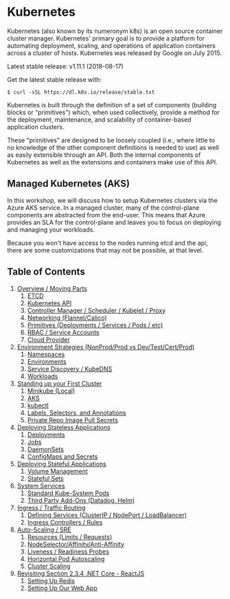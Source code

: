 # Kubernetes

Kubernetes (also known by its numeronym k8s) is an open source container cluster manager. Kubernetes' primary goal is to provide a platform for automating deployment, scaling, and operations of application containers across a cluster of hosts. Kubernetes was released by Google on July 2015.

Latest stable release: v1.11.1 (2018-08-17)

Get the latest stable release with:
```
$ curl -sSL https://dl.k8s.io/release/stable.txt
```

Kubernetes is built through the definition of a set of components (building blocks or "primitives") which, when used collectively, provide a method for the deployment, maintenance, and scalability of container-based application clusters.

These "primitives" are designed to be loosely coupled (i.e., where little to no knowledge of the other component definitions is needed to use) as well as easily extensible through an API. Both the internal components of Kubernetes as well as the extensions and containers make use of this API.

## Managed Kubernetes (AKS)

In this workshop, we will discuss how to setup Kubernetes clusters via the Azure AKS service. In a managed cluster, many of the control-plane components are abstracted from the end-user. This means that Azure provides an SLA for the control-plane and leaves you to focus on deploying and managing your workloads.

Because you won't have access to the nodes running etcd and the api, there are some customizations that may not be possible, at that level. 

## Table of Contents

1. [Overview / Moving Parts](01_overview)
   1. [ETCD](01_overview/01_etcd.md)
   2. [Kubernetes API](01_overview/02_kubernetes_api.md)
   3. [Controller Manager / Scheduler / Kubelet / Proxy](01_overview/03_controller_manager-scheduler-kubelet-proxy.md)
   4. [Networking (Flannel/Calico)](01_overview/04_networking.md)
   5. [Primitives (Deployments / Services / Pods / etc)](01_overview/05_k8s_primitives.md)
   6. [RBAC / Service Accounts](01_overview/06_rbac.md)
   7. [Cloud Provider](01_overview/07_cloud_provider.md)
2. [Environment Strategies (NonProd/Prod vs Dev/Test/Cert/Prod)](02_environment_strategies)
   1. [Namespaces](02_environment_strategies/01_namespaces.md)
   2. [Environments](02_environment_strategies/02_environments.md)
   3. [Service Discovery / KubeDNS](02_environment_strategies/03_service_discovery.md)
   4. [Workloads](02_environment_strategies/04_workloads.md)
3. [Standing up your First Cluster](03_standing_up_your_first_cluster)
   1. [Minikube (Local)](03_standing_up_your_first_cluster/01_minikube.md)
   2. [AKS](03_standing_up_your_first_cluster/02_aks.md)
   3. [kubectl](03_standing_up_your_first_cluster/03_kubectl.md)
   4. [Labels, Selectors, and Annotations](03_standing_up_your_first_cluster/04_labels_selectors_annotations.md)
   5. [Private Repo Image Pull Secrets](03_standing_up_your_first_cluster/05_private_repo_image_pull_secrets.md)
4. [Deploying Stateless Applications](04_deploying_stateless_apps)
   1. [Deployments](04_deploying_stateless_apps/01_deployments.md)
   2. [Jobs](04_deploying_stateless_apps/02_jobs.md)
   3. [DaemonSets](04_deploying_stateless_apps/03_daemon_sets.md)
   4. [ConfigMaps and Secrets](04_deploying_stateless_apps/04_configmaps_and_secrets.md)
5. [Deploying Stateful Applications](05_deploying_stateful_apps)
   1. [Volume Management](05_deploying_stateful_apps/01_volume_management.md)
   2. [Stateful Sets](05_deploying_stateful_apps/02_stateful_sets.md)
6. [System Services](06_system_services)
   1. [Standard Kube-System Pods](06_system_services/01_standard_kube_system_pods.md)
   2. [Third Party Add-Ons (Datadog, Helm)](06_system_services/02_third_party_addons.md)
7. [Ingress / Traffic Routing](07_ingress_traffic_management)
   1. [Defining Services (ClusterIP / NodePort / LoadBalancer)](07_ingress_traffic_management/01_defining_services.md)
   2. [Ingress Controllers / Rules](07_ingress_traffic_management/02_ingress_controllers_rules.md)
8. [Auto-Scaling / SRE](08_autoscaling_sre)
   1. [Resources (Limits / Requests)](08_autoscaling_sre/01_resources.md)
   2. [NodeSelector/Affinity/Anti-Affinity](08_autoscaling_sre/02_selector_affinity_antiaffinity.md)
   3. [Liveness / Readiness Probes](08_autoscaling_sre/03_readiness_liveness.md)
   4. [Horizontal Pod Autoscaling](08_autoscaling_sre/04_horizontal_pod_autoscaler.md)
   5. [Cluster Scaling](08_autoscaling_sre/05_cluster_autoscaler.md)
9. [Revisiting Section 2.3.4 .NET Core - ReactJS](09_revisiting_netcore_react)
   1. [Setting Up Redis](09_revisiting_netcore_react/01_setting_up_redis.md)
   2. [Setting Up Our Web App](09_revisiting_netcore_react/02_setting_up_our_web_app.md)
